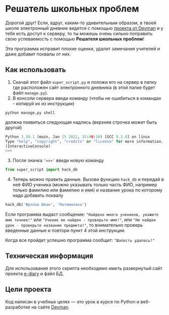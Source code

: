 # Решатель школьных проблем

Дорогой друг! Если, вдруг, каким-то удивительным образом, в твоей школе электронный дневник ведется с помощью [проекта от Devman](https://github.com/devmanorg/e-diary) и у тебя есть доступ к серверу, то ты можешь очень сильно поправить свою успеваемость с помощью __Решателя школьных проблем__!

Эта программа исправит плохие оценки, удалит замечания учителей и даже добавит похвалы от них.

## Как использовать

1. Скачай этот файл `super_script.py` и положи его на сервер в папку где расположен сайт электронного дневника (в этой папке будет файл `manage.py`).
2. В консоли сервера введи команду (чтобы не ошибиться в командах - копируй их из инструкции)
```
python manage.py shell
```
должна появиться следующая надпись (верхняя строчка может быть другой)
```Python console
Python 3.10.1 (main, Jan 15 2022, 15:06:10) [GCC 9.3.0] on linux
Type "help", "copyright", "credits" or "license" for more information.
(InteractiveConsole)
>>>
```
3. После значка `'>>>'` введи новую команду
```Python
from super_script import hack_db
```
4. Теперь можно править данные. Вызови функцию `hack_db` и передай в неё ФИО ученика (можно указывать только часть ФИО, например только фамилию или фамилию и имя) и название урока по которому надо добавить похвалу
```Python
hack_db('Фролов Иван', 'Математика')
```
Если программа выдаст сообщение: `"Найдено много учеников, укажите имя точнее!"` или `"Ученик не найден - проверьте имя!"`, или `"Не найден урок - проверьте название предмета!"`, то внимательно проверь введенные данные и повтори пункт 4 этой инструкции.

Когда все пройдет успешно программа сообщит: `"Шалость удалась!"`

## Техническая информация

Для использования этого скрипта необходимо иметь развернутый сайт проекта [e-diary](https://github.com/devmanorg/e-diary) и файл БД.

## Цели проекта

Код написан в учебных целях — это урок в курсе по Python и веб-разработке на сайте [Devman](https://dvmn.org).
